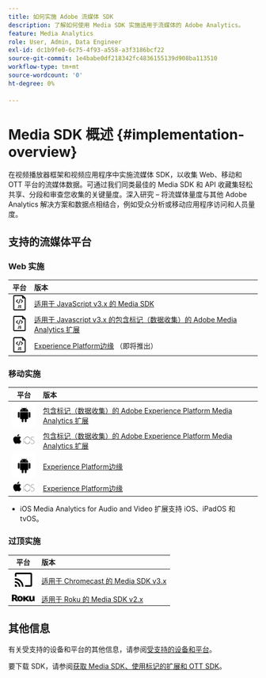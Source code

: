 ```yaml
---
title: 如何实施 Adobe 流媒体 SDK
description: 了解如何使用 Media SDK 实施适用于流媒体的 Adobe Analytics。
feature: Media Analytics
role: User, Admin, Data Engineer
exl-id: dc1b9fe0-6c75-4f93-a558-a3f3186bcf22
source-git-commit: 1e4babe0df218342fc4836155139d908ba113510
workflow-type: tm+mt
source-wordcount: '0'
ht-degree: 0%

---
```


# Media SDK 概述 {#implementation-overview}

在视频播放器框架和视频应用程序中实施流媒体 SDK，以收集 Web、移动和 OTT 平台的流媒体数据。可通过我们同类最佳的 Media SDK 和 API 收藏集轻松共享、分段和审查您收集的关键量度。深入研究 – 将流媒体量度与其他 Adobe Analytics 解决方案和数据点相结合，例如受众分析或移动应用程序访问和人员量度。

## 支持的流媒体平台

### Web 实施

| 平台 | 版本 |
|:----:|:----|
| <img src="assets/javascript-icon.png"> | [适用于 JavaScript v3.x 的 Media SDK](../../getting-started/download-sdks.md#web-implementation-download-web-sdk) |
| <img src="assets/javascript-icon.png"> | [适用于 Javascript v3.x 的包含标记（数据收集）的 Adobe Media Analytics 扩展](../../getting-started/download-sdks.md#web-implementation-download-web-sdk) |
| <img src="assets/javascript-icon.png"> | [Experience Platform边缘](../../getting-started/download-sdks.md#web-implementation-download-web-sdk) （即将推出） |

### 移动实施

| 平台 | 版本 |
|:----:|:----|
| <img src="assets/android-icon.png"> | [包含标记（数据收集）的 Adobe Experience Platform Media Analytics 扩展](../../getting-started/download-sdks.md#mobile-implementation-get-mobile-extension) |
| <img src="assets/apple-ios-icon.png"> | [包含标记（数据收集）的 Adobe Experience Platform Media Analytics 扩展](../../getting-started/download-sdks.md#mobile-implementation-get-mobile-extension) |
| <img src="assets/android-icon.png"> | [Experience Platform边缘](../../getting-started/download-sdks.md#mobile-implementation-get-mobile-extension) |
| <img src="assets/apple-ios-icon.png"> | [Experience Platform边缘](../../getting-started/download-sdks.md#mobile-implementation-get-mobile-extension) |

* iOS Media Analytics for Audio and Video 扩展支持 iOS、iPadOS 和 tvOS。

### 过顶实施

| 平台 | 版本 |
|:------:|:-----|
| <img src="assets/chromecast-icon.png"> | [适用于 Chromecast 的 Media SDK v3.x](../../getting-started/download-sdks.md#over-the-top-implementation-download-ott-libraries) |
| <img src="assets/roku-icon.png"> | [适用于 Roku 的 Media SDK v2.x](../../getting-started/download-sdks.md#over-the-top-implementation-download-ott-libraries) |


## 其他信息

有关受支持的设备和平台的其他信息，请参阅[受支持的设备和平台](/help/getting-started/supported-devices.md)。

要下载 SDK，请参阅[获取 Media SDK、使用标记的扩展和 OTT SDK](/help/getting-started/download-sdks.md)。
